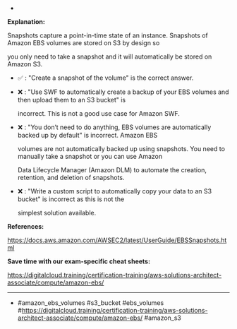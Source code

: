 *

**Explanation:**

Snapshots capture a point-in-time state of an instance. Snapshots of Amazon EBS volumes are stored on S3 by design so

you only need to take a snapshot and it will automatically be stored on Amazon S3.

* ✅ :  "Create a snapshot of the volume" is the correct answer.

* ❌ :  "Use SWF to automatically create a backup of your EBS volumes and then upload them to an S3 bucket" is

  incorrect. This is not a good use case for Amazon SWF.

* ❌ :  "You don’t need to do anything, EBS volumes are automatically backed up by default" is incorrect. Amazon EBS

  volumes are not automatically backed up using snapshots. You need to manually take a snapshot or you can use Amazon

  Data Lifecycle Manager (Amazon DLM) to automate the creation, retention, and deletion of snapshots.

* ❌ :  "Write a custom script to automatically copy your data to an S3 bucket" is incorrect as this is not the

  simplest solution available.

**References:**

<https://docs.aws.amazon.com/AWSEC2/latest/UserGuide/EBSSnapshots.html>

**Save time with our exam-specific cheat sheets:**

<https://digitalcloud.training/certification-training/aws-solutions-architect-associate/compute/amazon-ebs/>

----
* #amazon_ebs_volumes #s3_bucket #ebs_volumes #<https://digitalcloud.training/certification-training/aws-solutions-architect-associate/compute/amazon-ebs/> #amazon_s3
